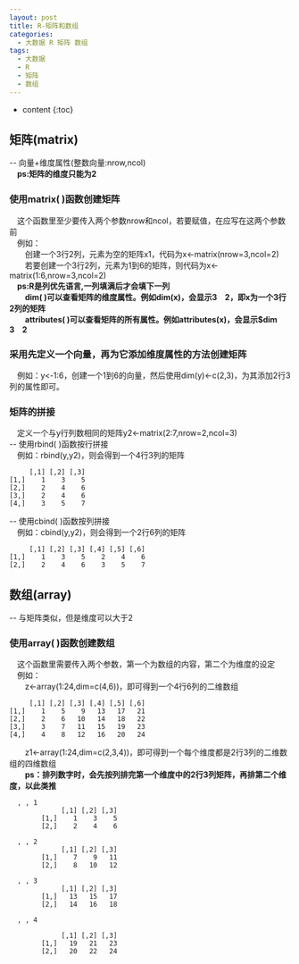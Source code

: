 ```yaml
---
layout: post
title: R-矩阵和数组
categories:
  - 大数据 R 矩阵 数组
tags:
  - 大数据
  - R
  - 矩阵
  - 数组
---
```


* content
{:toc}

## 矩阵(matrix)
--&nbsp;向量+维度属性(整数向量:nrow,ncol)<br>
&emsp;**ps:矩阵的维度只能为2<br>**

### 使用matrix(&nbsp;)函数创建矩阵
&emsp;这个函数里至少要传入两个参数nrow和ncol，若要赋值，在应写在这两个参数前<br>
&emsp;例如：<br>
&emsp;&emsp;创建一个3行2列，元素为空的矩阵x1，代码为x<-matrix(nrow=3,ncol=2)<br>
&emsp;&emsp;若要创建一个3行2列，元素为1到6的矩阵，则代码为x<-matrix(1:6,nrow=3,ncol=2)<br>
**&emsp;ps:R是列优先语言,一列填满后才会填下一列<br>
&emsp;&emsp;dim(&nbsp;)可以查看矩阵的维度属性。例如dim(x)，会显示3&emsp;2，即x为一个3行2列的矩阵<br>
&emsp;&emsp;attributes(&nbsp;)可以查看矩阵的所有属性。例如attributes(x)，会显示$dim&emsp;3&emsp;2<br>**

### 采用先定义一个向量，再为它添加维度属性的方法创建矩阵
&emsp;例如：y<-1:6，创建一个1到6的向量，然后使用dim(y)<-c(2,3)，为其添加2行3列的属性即可。<br>

### 矩阵的拼接
&emsp;定义一个与y行列数相同的矩阵y2<-matrix(2:7,nrow=2,ncol=3)<br>
--&nbsp;使用rbind(&nbsp;)函数按行拼接<br>
&emsp;例如：rbind(y,y2)，则会得到一个4行3列的矩阵<br>

         [,1] [,2] [,3]
    [1,]    1    3    5
    [2,]    2    4    6
    [3,]    2    4    6
    [4,]    3    5    7

--&nbsp;使用cbind(&nbsp;)函数按列拼接<br>
&emsp;例如：cbind(y,y2)，则会得到一个2行6列的矩阵<br>

         [,1] [,2] [,3] [,4] [,5] [,6]
    [1,]    1    3    5    2    4    6
    [2,]    2    4    6    3    5    7

## 数组(array)
--&nbsp;与矩阵类似，但是维度可以大于2<br>
### 使用array(&nbsp;)函数创建数组
&emsp;这个函数里需要传入两个参数，第一个为数组的内容，第二个为维度的设定<br>
&emsp;例如：<br>
&emsp;&emsp;z<-array(1:24,dim=c(4,6))，即可得到一个4行6列的二维数组

         [,1] [,2] [,3] [,4] [,5] [,6]
    [1,]    1    5    9   13   17   21
    [2,]    2    6   10   14   18   22
    [3,]    3    7   11   15   19   23
    [4,]    4    8   12   16   20   24

&emsp;&emsp;z1<-array(1:24,dim=c(2,3,4))，即可得到一个每个维度都是2行3列的二维数组的四维数组<br>
&emsp;&emsp;**ps：排列数字时，会先按列排完第一个维度中的2行3列矩阵，再排第二个维度，以此类推<br>**


      , , 1
                 [,1] [,2] [,3]
            [1,]    1    3    5
            [2,]    2    4    6

      , , 2
                 [,1] [,2] [,3]
            [1,]    7    9   11
            [2,]    8   10   12

      , , 3
                 [,1] [,2] [,3]
            [1,]   13   15   17
            [2,]   14   16   18

      , , 4

                 [,1] [,2] [,3]
            [1,]   19   21   23
            [2,]   20   22   24



